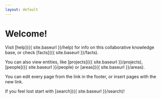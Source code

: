 ```yaml
---
layout: default
---
```


# Welcome!

Visit [help]({{ site.baseurl }}/help) for info on this collaborative knowledge base, or check [facts]({{ site.baseurl }}/facts).

You can also view entities, like [projects]({{ site.baseurl }}/projects), [people]({{ site.baseurl }}/people) or [areas]({{ site.baseurl }}/areas).

You can edit every page from the link in the footer, or insert pages with the new link.

If you feel lost start with [search]({{ site.baseurl }}/search)!
